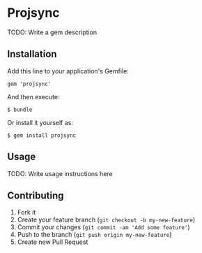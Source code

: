 # Projsync

TODO: Write a gem description

## Installation

Add this line to your application's Gemfile:

    gem 'projsync'

And then execute:

    $ bundle

Or install it yourself as:

    $ gem install projsync

## Usage

TODO: Write usage instructions here

## Contributing

1. Fork it
2. Create your feature branch (`git checkout -b my-new-feature`)
3. Commit your changes (`git commit -am 'Add some feature'`)
4. Push to the branch (`git push origin my-new-feature`)
5. Create new Pull Request
